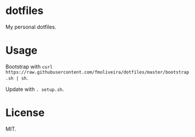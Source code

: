 # dotfiles
My personal dotfiles.

# Usage
Bootstrap with `curl https://raw.githubusercontent.com/fmoliveira/dotfiles/master/bootstrap.sh | sh`.

Update with `. setup.sh`.

# License
MIT.
